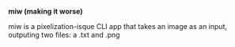 ****miw (making it worse)****

miw is a pixelization-isque CLI app that takes an image as an input, outputing two files: a .txt and .png 

